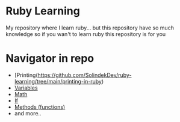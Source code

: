# Ruby Learning
My repository where I learn ruby... but this repository have so much knowledge so if you wan't to learn ruby this repository is for you

# Navigator in repo
- [Printing(https://github.com/SolindekDev/ruby-learning/tree/main/printing-in-ruby)
- [Variables](https://github.com/SolindekDev/ruby-learning/tree/main/variables)
- [Math](https://github.com/SolindekDev/ruby-learning/tree/main/math)
- [If](https://github.com/SolindekDev/ruby-learning/tree/main/if-statements)
- [Methods (functions)](https://github.com/SolindekDev/ruby-learning/tree/main/methods-more-like-functions)
- and more..

